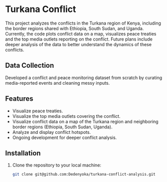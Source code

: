 # Turkana Conflict
This project analyzes the conflicts in the Turkana region of Kenya, including the border regions shared with Ethiopia, South Sudan, and Uganda. Currently, the code plots conflict data on a map, visualizes peace treaties and the top media outlets reporting on the conflict. Future plans include deeper analysis of the data to better understand the dynamics of these conflicts.

## Data Collection
Developed a conflict and peace monitoring dataset from scratch by curating media-reported events and cleaning messy inputs.

## Features
- Visualize peace treaties.
- Visualize the top media outlets covering the conflict.
- Visualize conflict data on a map of the Turkana region and neighboring border regions (Ethiopia, South Sudan, Uganda).
- Analyze and display conflict hotspots.
- Ongoing development for deeper conflict analysis.

## Installation

1. Clone the repository to your local machine:
   ```bash
   git clone git@github.com:Dedenyoka/turkana-conflict-analysis.git

